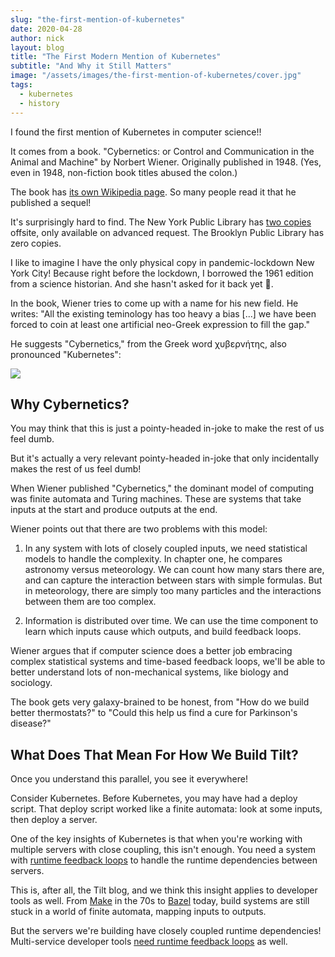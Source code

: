 ```yaml
---
slug: "the-first-mention-of-kubernetes"
date: 2020-04-28
author: nick
layout: blog
title: "The First Modern Mention of Kubernetes"
subtitle: "And Why it Still Matters"
image: "/assets/images/the-first-mention-of-kubernetes/cover.jpg"
tags:
  - kubernetes
  - history
---
```


I found the first mention of Kubernetes in computer science!!

It comes from a book. "Cybernetics: or Control and Communication in the Animal
and Machine" by Norbert Wiener. Originally published in 1948. (Yes, even in
1948, non-fiction book titles abused the colon.)

The book has [its own Wikipedia
page](https://en.wikipedia.org/wiki/Cybernetics:_Or_Control_and_Communication_in_the_Animal_and_the_Machine). So
many people read it that he published a sequel!

It's surprisingly hard to find. The New York Public Library has [two
copies](https://browse.nypl.org/iii/encore/record/C__Rb13758012__Scybernetics%20norbert%20wiener__P0%2C2__Orightresult__U__X2?lang=eng&suite=def)
offsite, only available on advanced request. The Brooklyn Public Library has
zero copies.

I like to imagine I have the only physical copy in pandemic-lockdown New York
City! Because right before the lockdown, I borrowed the 1961 edition from a
science historian. And she hasn't asked for it back yet 😬.

In the book, Wiener tries to come up with a name for his new field.  He writes:
"All the existing teminology has too heavy a bias [...] we have been forced to
coin at least one artificial neo-Greek expression to fill the gap."

He suggests "Cybernetics," from the Greek word χυβερνήτης, also pronounced
"Kubernetes":

![](/assets/images/the-first-mention-of-kubernetes/mention.jpg)

## Why Cybernetics?

You may think that this is just a pointy-headed in-joke to make the rest of us
feel dumb.

But it's actually a very relevant pointy-headed in-joke that only incidentally
makes the rest of us feel dumb!

When Wiener published "Cybernetics," the dominant model of computing was finite
automata and Turing machines. These are systems that take inputs at the start
and produce outputs at the end.

Wiener points out that there are two problems with this model:

1) In any system with lots of closely coupled inputs, we need statistical models
to handle the complexity. In chapter one, he compares astronomy versus
meteorology. We can count how many stars there are, and can capture the
interaction between stars with simple formulas. But in meteorology, there are
simply too many particles and the interactions between them are too complex.

2) Information is distributed over time. We can use the time component to learn
which inputs cause which outputs, and build feedback loops.

Wiener argues that if computer science does a better job embracing complex
statistical systems and time-based feedback loops, we'll be able to better
understand lots of non-mechanical systems, like biology and sociology.

The book gets very galaxy-brained to be honest, from "How do we build better
thermostats?" to "Could this help us find a cure for Parkinson's disease?"

## What Does That Mean For How We Build Tilt?

Once you understand this parallel, you see it everywhere!

Consider Kubernetes. Before Kubernetes, you may have had a deploy script. That
deploy script worked like a finite automata: look at some inputs, then deploy a server.

One of the key insights of Kubernetes is that when you're working with multiple
servers with close coupling, this isn't enough. You need a system with [runtime 
feedback loops](https://kubernetes.io/docs/concepts/architecture/controller/) to handle
the runtime dependencies between servers.

This is, after all, the Tilt blog, and we think this insight applies to
developer tools as well.  From
[Make](https://en.wikipedia.org/wiki/Make_(software)) in the 70s to
[Bazel](https://bazel.build/) today, build systems are still stuck in a world of
finite automata, mapping inputs to outputs.

But the servers we're building have closely coupled runtime dependencies!
Multi-service developer tools [need runtime feedback
loops](/2019/09/05/put-down-particle-accelerator.html) as well.
